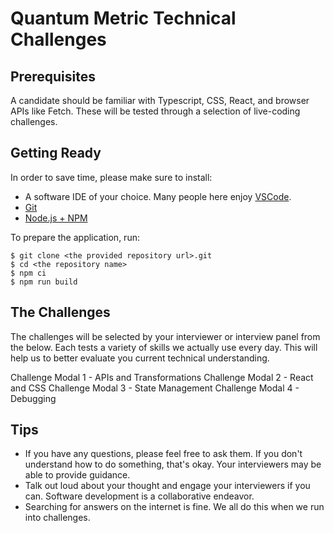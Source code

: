 # Quantum Metric Technical Challenges

## Prerequisites

A candidate should be familiar with Typescript, CSS, React, and browser APIs like Fetch. These will be tested through a selection of live-coding challenges.

## Getting Ready

In order to save time, please make sure to install:

- A software IDE of your choice. Many people here enjoy [VSCode](https://code.visualstudio.com/download).
- [Git](https://git-scm.com/downloads)
- [Node.js + NPM](https://nodejs.org/en/)

To prepare the application, run:

```
$ git clone <the provided repository url>.git
$ cd <the repository name>
$ npm ci
$ npm run build
```

## The Challenges

The challenges will be selected by your interviewer or interview panel from the below. Each tests a variety of skills we actually use every day. This will help us to better evaluate you current technical understanding.

Challenge Modal 1 - APIs and Transformations
Challenge Modal 2 - React and CSS
Challenge Modal 3 - State Management
Challenge Modal 4 - Debugging

## Tips

- If you have any questions, please feel free to ask them. If you don't understand how to do something, that's okay. Your interviewers may be able to provide guidance.
- Talk out loud about your thought and engage your interviewers if you can. Software development is a collaborative endeavor.
- Searching for answers on the internet is fine. We all do this when we run into challenges.
